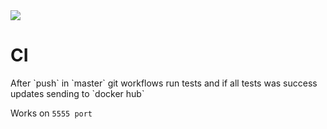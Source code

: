 <img src="https://github.com/it-tr1p/Django_ci/actions/workflows/test_on_push.yaml/badge.svg">
<h1> CI</h1>
After `push` in `master` git workflows run tests and if all tests was success updates sending to `docker hub` 

Works on `5555 port`


